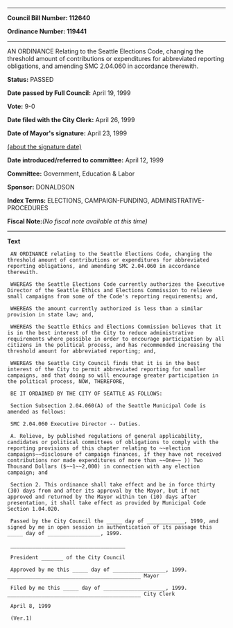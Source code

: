 

********

**Council Bill Number: 112640**
   
**Ordinance Number: 119441**
********

 AN ORDINANCE Relating to the Seattle Elections Code, changing the threshold amount of contributions or expenditures for abbreviated reporting obligations, and amending SMC 2.04.060 in accordance therewith.

**Status:** PASSED
   
**Date passed by Full Council:** April 19, 1999
   
**Vote:** 9-0
   
**Date filed with the City Clerk:** April 26, 1999
   
**Date of Mayor's signature:** April 23, 1999
   
[(about the signature date)](/~public/approvaldate.htm)
   
   
   
**Date introduced/referred to committee:** April 12, 1999
   
**Committee:** Government, Education & Labor
   
**Sponsor:** DONALDSON
   
   
**Index Terms:** ELECTIONS, CAMPAIGN-FUNDING, ADMINISTRATIVE-PROCEDURES

**Fiscal Note:**_(No fiscal note available at this time)_

********

**Text**
   
```
 AN ORDINANCE relating to the Seattle Elections Code, changing the threshold amount of contributions or expenditures for abbreviated reporting obligations, and amending SMC 2.04.060 in accordance therewith.

 WHEREAS the Seattle Elections Code currently authorizes the Executive Director of the Seattle Ethics and Elections Commission to relieve small campaigns from some of the Code's reporting requirements; and,

 WHEREAS the amount currently authorized is less than a similar provision in state law; and,

 WHEREAS the Seattle Ethics and Elections Commission believes that it is in the best interest of the City to reduce administrative requirements where possible in order to encourage participation by all citizens in the political process, and has recommended increasing the threshold amount for abbreviated reporting; and,

 WHEREAS the Seattle City Council finds that it is in the best interest of the City to permit abbreviated reporting for smaller campaigns, and that doing so will encourage greater participation in the political process, NOW, THEREFORE,

 BE IT ORDAINED BY THE CITY OF SEATTLE AS FOLLOWS:

 Section Subsection 2.04.060(A) of the Seattle Municipal Code is amended as follows:

 SMC 2.04.060 Executive Director -- Duties.

 A. Relieve, by published regulations of general applicability, candidates or political committees of obligations to comply with the reporting provisions of this chapter relating to ~~election campaigns~~disclosure of campaign finances, if they have not received contributions nor made expenditures of more than ~~One~~ )) Two Thousand Dollars ($~~1~~2,000) in connection with any election campaign; and

 Section 2. This ordinance shall take effect and be in force thirty (30) days from and after its approval by the Mayor, but if not approved and returned by the Mayor within ten (10) days after presentation, it shall take effect as provided by Municipal Code Section 1.04.020.

 Passed by the City Council the _____ day of ____________, 1999, and signed by me in open session in authentication of its passage this _____ day of _________________, 1999.

 _____________________________________

 President _______ of the City Council

 Approved by me this _____ day of _________________, 1999. ___________________________________________ Mayor

 Filed by me this _____ day of ____________________, 1999. ___________________________________________ City Clerk

 April 8, 1999

 (Ver.1)

```
